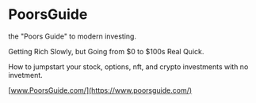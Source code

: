 # PoorsGuide

the "Poors Guide" to modern investing. 

Getting Rich Slowly, but Going from $0 to $100s Real Quick.

How to jumpstart your stock, options, nft, and crypto investments with no invetment.

[www.PoorsGuide.com/](https://www.poorsguide.com/)
